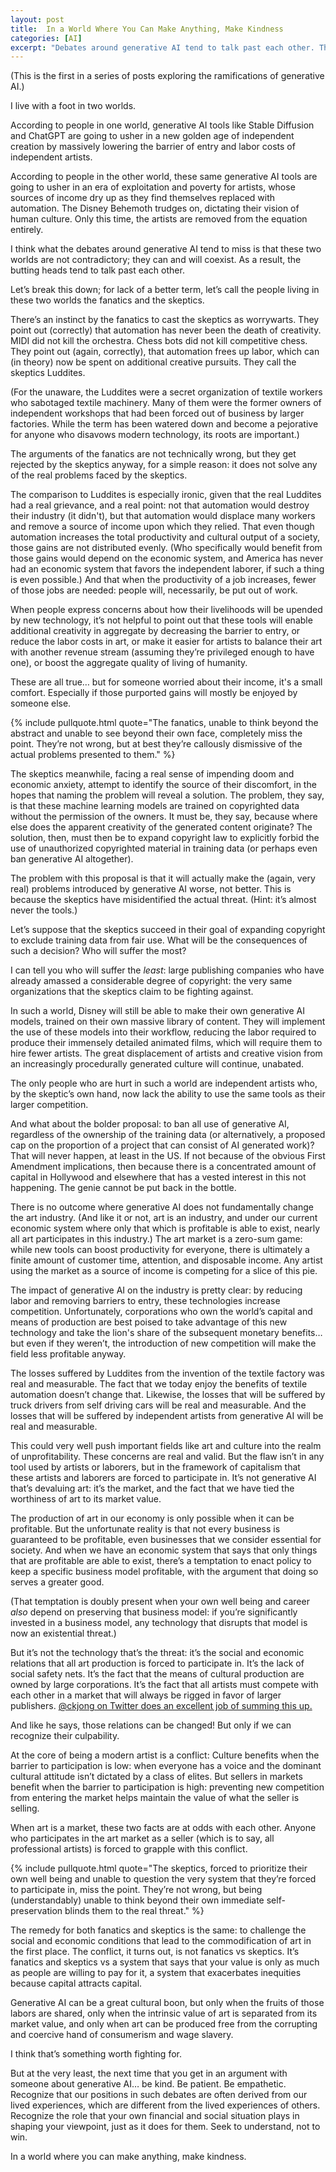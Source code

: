 ```yaml
---
layout: post
title:  In a World Where You Can Make Anything, Make Kindness
categories: [AI]
excerpt: "Debates around generative AI tend to talk past each other. The future is here; what can we do about it? The first in a series of posts exploring the ramifications of generative AI."
---
```


(This is the first in a series of posts exploring the ramifications of generative AI.)

I live with a foot in two worlds.

According to people in one world, generative AI tools like Stable Diffusion and ChatGPT are going to usher in a new golden age of independent creation by massively lowering the barrier of entry and labor costs of independent artists.

According to people in the other world, these same generative AI tools are going to usher in an era of exploitation and poverty for artists, whose sources of income dry up as they find themselves replaced with automation. The Disney Behemoth trudges on, dictating their vision of human culture. Only this time, the artists are removed from the equation entirely.

I think what the debates around generative AI tend to miss is that these two worlds are not contradictory; they can and will coexist. As a result, the butting heads tend to talk past each other.

Let’s break this down; for lack of a better term, let’s call the people living in these two worlds the fanatics and the skeptics.

There’s an instinct by the fanatics to cast the skeptics as worrywarts. They point out (correctly) that automation has never been the death of creativity. MIDI did not kill the orchestra. Chess bots did not kill competitive chess. They point out (again, correctly), that automation frees up labor, which can (in theory) now be spent on additional creative pursuits. They call the skeptics Luddites.

(For the unaware, the Luddites were a secret organization of textile workers who sabotaged textile machinery. Many of them were the former owners of independent workshops that had been forced out of business by larger factories. While the term has been watered down and become a pejorative for anyone who disavows modern technology, its roots are important.)

The arguments of the fanatics are not technically wrong, but they get rejected by the skeptics anyway, for a simple reason: it does not solve any of the real problems faced by the skeptics.

The comparison to Luddites is especially ironic, given that the real Luddites had a real grievance, and a real point: not that automation would destroy their industry (it didn't), but that automation would displace many workers and remove a source of income upon which they relied. That even though automation increases the total productivity and cultural output of a society, those gains are not distributed evenly. (Who specifically would benefit from those gains would depend on the economic system, and America has never had an economic system that favors the independent laborer, if such a thing is even possible.) And that when the productivity of a job increases, fewer of those jobs are needed: people will, necessarily, be put out of work. 

When people express concerns about how their livelihoods will be upended by new technology, it’s not helpful to point out that these tools will
enable additional creativity in aggregate by decreasing the barrier to entry, or
reduce the labor costs in art, or
make it easier for artists to balance their art with another revenue stream (assuming they’re privileged enough to have one), or
boost the aggregate quality of living of humanity.

These are all true… but for someone worried about their income, it's a small comfort. Especially if those purported gains will mostly be enjoyed by someone else.

{% include pullquote.html quote="The fanatics, unable to think beyond the abstract and unable to see beyond their own face, completely miss the point. They’re not wrong, but at best they’re callously dismissive of the actual problems presented to them." %}

The skeptics meanwhile, facing a real sense of impending doom and economic anxiety, attempt to identify the source of their discomfort, in the hopes that naming the problem will reveal a solution. The problem, they say, is that these machine learning models are trained on copyrighted data without the permission of the owners. It must be, they say, because where else does the apparent creativity of the generated content originate? The solution, then, must then be to expand copyright law to explicitly forbid the use of unauthorized copyrighted material in training data (or perhaps even ban generative AI altogether).

The problem with this proposal is that it will actually make the (again, very real) problems introduced by generative AI worse, not better. This is because the skeptics have misidentified the actual threat. (Hint: it’s almost never the tools.)

Let’s suppose that the skeptics succeed in their goal of expanding copyright to exclude training data from fair use. What will be the consequences of such a decision? Who will suffer the most?

I can tell you who will suffer the *least*: large publishing companies who have already amassed a considerable degree of copyright: the very same organizations that the skeptics claim to be fighting against.

In such a world, Disney will still be able to make their own generative AI models, trained on their own massive library of content. They will implement the use of these models into their workflow, reducing the labor required to produce their immensely detailed animated films, which will require them to hire fewer artists. The great displacement of artists and creative vision from an increasingly procedurally generated culture will continue, unabated.

The only people who are hurt in such a world are independent artists who, by the skeptic’s own hand, now lack the ability to use the same tools as their larger competition. 

And what about the bolder proposal: to ban all use of generative AI, regardless of the ownership of the training data (or alternatively, a proposed cap on the proportion of a project that can consist of AI generated work)? That will never happen, at least in the US. If not because of the obvious First Amendment implications, then because there is a concentrated amount of capital in Hollywood and elsewhere that has a vested interest in this not happening. The genie cannot be put back in the bottle.

There is no outcome where generative AI does not fundamentally change the art industry. (And like it or not, art is an industry, and under our current economic system where only that which is profitable is able to exist, nearly all art participates in this industry.) The art market is a zero-sum game: while new tools can boost productivity for everyone, there is ultimately a finite amount of customer time, attention, and disposable income. Any artist using the market as a source of income is competing for a slice of this pie.

The impact of generative AI on the industry is pretty clear: by reducing labor and removing barriers to entry, these technologies increase competition. Unfortunately, corporations who own the world’s capital and means of production are best poised to take advantage of this new technology and take the lion's share of the subsequent monetary benefits… but even if they weren’t, the introduction of new competition will make the field less profitable anyway. 

The losses suffered by Luddites from the invention of the textile factory was real and measurable. The fact that we today enjoy the benefits of textile automation doesn’t change that. Likewise, the losses that will be suffered by truck drivers from self driving cars will be real and measurable. And the losses that will be suffered by independent artists from generative AI will be real and measurable.

This could very well push important fields like art and culture into the realm of unprofitability. These concerns are real and valid. But the flaw isn’t in any tool used by artists or laborers, but in the framework of capitalism that these artists and laborers are forced to participate in. It’s not generative AI that’s devaluing art: it’s the market, and the fact that we have tied the worthiness of art to its market value.

The production of art in our economy is only possible when it can be profitable. But the unfortunate reality is that not every business is guaranteed to be profitable, even businesses that we consider essential for society. And when we have an economic system that says that only things that are profitable are able to exist, there’s a temptation to enact policy to keep a specific business model profitable, with the argument that doing so serves a greater good.

(That temptation is doubly present when your own well being and career *also* depend on preserving that business model: if you’re significantly invested in a business model, any technology that disrupts that model is now an existential threat.)

But it’s not the technology that’s the threat: it’s the social and economic relations that all art production is forced to participate in. It’s the lack of social safety nets. It’s the fact that the means of cultural production are owned by large corporations. It’s the fact that all artists must compete with each other in a market that will always be rigged in favor of larger publishers. [@ckjong on Twitter does an excellent job of summing this up.](https://twitter.com/ckjong/status/1556668411886948352)

And like he says, those relations can be changed! But only if we can recognize their culpability.

At the core of being a modern artist is a conflict: Culture benefits when the barrier to participation is low: when everyone has a voice and the dominant cultural attitude isn’t dictated by a class of elites. But sellers in markets benefit when the barrier to participation is high: preventing new competition from entering the market helps maintain the value of what the seller is selling.

When art is a market, these two facts are at odds with each other. Anyone who participates in the art market as a seller (which is to say, all professional artists) is forced to grapple with this conflict.

{% include pullquote.html quote="The skeptics, forced to prioritize their own well being and unable to question the very system that they’re forced to participate in, miss the point. They’re not wrong, but being (understandably) unable to think beyond their own immediate self-preservation blinds them to the real threat." %}

The remedy for both fanatics and skeptics is the same: to challenge the social and economic conditions that lead to the commodification of art in the first place. The conflict, it turns out, is not fanatics vs skeptics. It’s fanatics and skeptics vs a system that says that your value is only as much as people are willing to pay for it, a system that exacerbates inequities because capital attracts capital.

Generative AI can be a great cultural boon, but only when the fruits of those labors are shared, only when the intrinsic value of art is separated from its market value, and only when art can be produced free from the corrupting and coercive hand of consumerism and wage slavery.

I think that’s something worth fighting for.

But at the very least, the next time that you get in an argument with someone about generative AI… be kind. Be patient. Be empathetic. Recognize that our positions in such debates are often derived from our lived experiences, which are different from the lived experiences of others. Recognize the role that your own financial and social situation plays in shaping your viewpoint, just as it does for them. Seek to understand, not to win.

In a world where you can make anything, make kindness.
